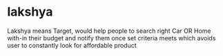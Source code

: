 # lakshya
Lakshya means Target, would help people to search right Car OR Home with-in their budget and notify them once set criteria meets which avoids user to constantly look for affordable product
